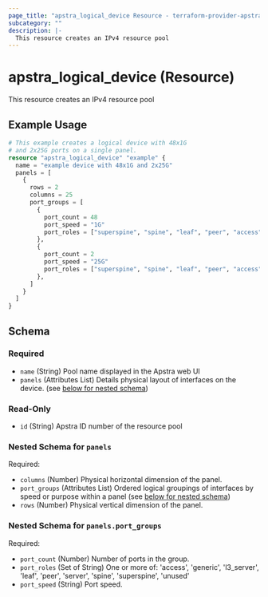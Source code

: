 ```yaml
---
page_title: "apstra_logical_device Resource - terraform-provider-apstra"
subcategory: ""
description: |-
  This resource creates an IPv4 resource pool
---
```


# apstra_logical_device (Resource)

This resource creates an IPv4 resource pool

## Example Usage

```terraform
# This example creates a logical device with 48x1G
# and 2x25G ports on a single panel.
resource "apstra_logical_device" "example" {
  name = "example device with 48x1G and 2x25G"
  panels = [
    {
      rows = 2
      columns = 25
      port_groups = [
        {
          port_count = 48
          port_speed = "1G"
          port_roles = ["superspine", "spine", "leaf", "peer", "access", "generic"]
        },
        {
          port_count = 2
          port_speed = "25G"
          port_roles = ["superspine", "spine", "leaf", "peer", "access", "generic"]
        },
      ]
    }
  ]
}
```

<!-- schema generated by tfplugindocs -->
## Schema

### Required

- `name` (String) Pool name displayed in the Apstra web UI
- `panels` (Attributes List) Details physical layout of interfaces on the device. (see [below for nested schema](#nestedatt--panels))

### Read-Only

- `id` (String) Apstra ID number of the resource pool

<a id="nestedatt--panels"></a>
### Nested Schema for `panels`

Required:

- `columns` (Number) Physical horizontal dimension of the panel.
- `port_groups` (Attributes List) Ordered logical groupings of interfaces by speed or purpose within a panel (see [below for nested schema](#nestedatt--panels--port_groups))
- `rows` (Number) Physical vertical dimension of the panel.

<a id="nestedatt--panels--port_groups"></a>
### Nested Schema for `panels.port_groups`

Required:

- `port_count` (Number) Number of ports in the group.
- `port_roles` (Set of String) One or more of: 'access', 'generic', 'l3_server', 'leaf', 'peer', 'server', 'spine', 'superspine', 'unused'
- `port_speed` (String) Port speed.

